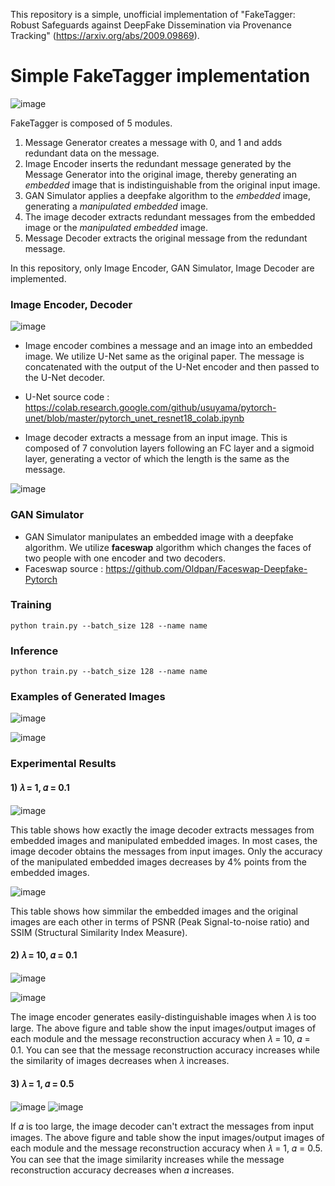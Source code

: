 
 This repository is a simple, unofficial implementation of "FakeTagger: Robust Safeguards against DeepFake Dissemination via Provenance Tracking" (https://arxiv.org/abs/2009.09869).

# Simple FakeTagger implementation

![image](https://user-images.githubusercontent.com/77950714/173223624-f2afc2b4-500f-4ee2-81f2-11a7b1c0b4f4.png)

 FakeTagger is composed of 5 modules.
 
 1. Message Generator creates a message with 0, and 1 and adds redundant data on the message.
 2. Image Encoder inserts the redundant message generated by the Message Generator into the original image, thereby generating an *embedded* image that is indistinguishable from the original input image.
 3. GAN Simulator applies a deepfake algorithm to the *embedded* image, generating a *manipulated embedded* image.
 4. The image decoder extracts redundant messages from the embedded image or the *manipulated embedded* image.
 5. Message Decoder extracts the original message from the redundant message.

 In this repository, only Image Encoder, GAN Simulator, Image Decoder are implemented.
 
 ### Image Encoder, Decoder
 ![image](https://user-images.githubusercontent.com/77950714/173226563-75952226-d58b-4320-b3a8-b49b37f9af2b.png)

  - Image encoder combines a message and an image into an embedded image. We utilize U-Net same as the original paper. The message is concatenated with the output of the U-Net encoder and then passed to the U-Net decoder.
  
  - U-Net source code : https://colab.research.google.com/github/usuyama/pytorch-unet/blob/master/pytorch_unet_resnet18_colab.ipynb
  
  - Image decoder extracts a message from an input image. This is composed of 7 convolution layers following an FC layer and a sigmoid layer, generating a vector of which the length is the same as the message.
 
 ![image](https://user-images.githubusercontent.com/77950714/173226674-ac13c08f-9a8a-416c-8862-282524e358f2.png)

### GAN Simulator
-  GAN Simulator manipulates an embedded image with a deepfake algorithm. We utilize **faceswap** algorithm which changes the faces of two people with one encoder and two decoders.
-  Faceswap source : https://github.com/Oldpan/Faceswap-Deepfake-Pytorch

### Training

```
python train.py --batch_size 128 --name name
```

### Inference

```
python train.py --batch_size 128 --name name
```
 
 ### Examples of Generated Images
 
 ![image](https://user-images.githubusercontent.com/77950714/173226638-e1ee9f6b-d5df-4a46-9b77-138a7d05b3ce.png)

![image](https://user-images.githubusercontent.com/77950714/173226646-2e10034c-a593-42a9-ae54-ff5c4cb1847e.png)


 ### Experimental Results
 
 #### 1) 𝜆 = 1, 𝛼 = 0.1
 ![image](https://user-images.githubusercontent.com/77950714/173226808-37daa08a-b233-49ce-aeb2-34a07351e9a4.png)

 This table shows how exactly the image decoder extracts messages from embedded images and manipulated embedded images. In most cases, the image decoder obtains the messages from input images. Only the accuracy of the manipulated embedded images decreases by 4% points from the embedded images.

 ![image](https://user-images.githubusercontent.com/77950714/173226813-52a25ecc-56ca-402b-8174-058f1ed1a611.png)

 This table shows how simmilar the embedded images and the original images are each other in terms of PSNR (Peak Signal-to-noise ratio) and SSIM (Structural Similarity Index Measure).

 #### 2) 𝜆 = 10, 𝛼 = 0.1
 ![image](https://user-images.githubusercontent.com/77950714/173226839-f26c00ce-b347-4392-adac-67fdab1ba600.png)

![image](https://user-images.githubusercontent.com/77950714/173226843-dc7677b7-264e-4cd0-9a75-571ba746ff56.png)

  The image encoder generates easily-distinguishable images when 𝜆 is too large. The above figure and table show the input images/output images of each module and the message reconstruction accuracy when 𝜆 = 10, 𝛼 = 0.1. You can see that the message reconstruction accuracy increases while the similarity of images decreases when 𝜆 increases.


 #### 3) 𝜆 = 1, 𝛼 = 0.5
 ![image](https://user-images.githubusercontent.com/77950714/173226866-6539001a-ee3a-4553-afa4-d227ebdc4e50.png)
 ![image](https://user-images.githubusercontent.com/77950714/173226869-7ade5cc2-2480-46e6-a4bb-6b3915197771.png)
 
 If 𝛼 is too large, the image decoder can't extract the messages from input images. The above figure and table show the input images/output images of each module and the message reconstruction accuracy when 𝜆 = 1, 𝛼 = 0.5. You can see that the image similarity increases while the message reconstruction accuracy decreases when 𝛼 increases.
